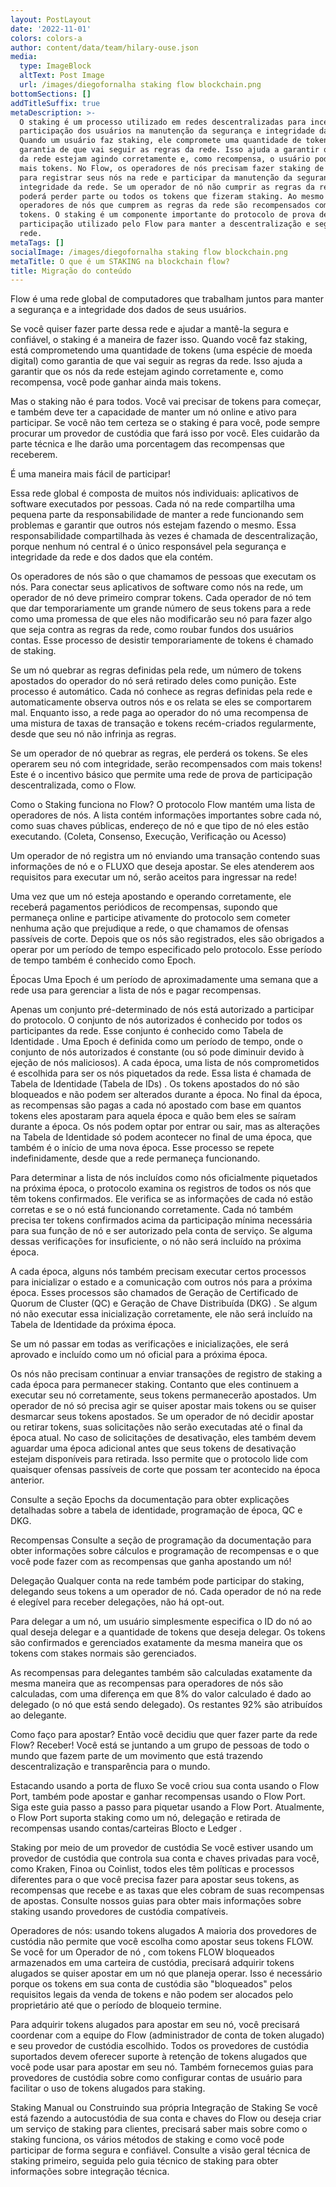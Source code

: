 ```yaml
---
layout: PostLayout
date: '2022-11-01'
colors: colors-a
author: content/data/team/hilary-ouse.json
media:
  type: ImageBlock
  altText: Post Image
  url: /images/diegofornalha staking flow blockchain.png
bottomSections: []
addTitleSuffix: true
metaDescription: >-
  O staking é um processo utilizado em redes descentralizadas para incentivar a
  participação dos usuários na manutenção da segurança e integridade da rede.
  Quando um usuário faz staking, ele compromete uma quantidade de tokens como
  garantia de que vai seguir as regras da rede. Isso ajuda a garantir que os nós
  da rede estejam agindo corretamente e, como recompensa, o usuário pode ganhar
  mais tokens. No Flow, os operadores de nós precisam fazer staking de tokens
  para registrar seus nós na rede e participar da manutenção da segurança e
  integridade da rede. Se um operador de nó não cumprir as regras da rede, ele
  poderá perder parte ou todos os tokens que fizeram staking. Ao mesmo tempo, os
  operadores de nós que cumprem as regras da rede são recompensados ​​com
  tokens. O staking é um componente importante do protocolo de prova de
  participação utilizado pelo Flow para manter a descentralização e segurança da
  rede.
metaTags: []
socialImage: /images/diegofornalha staking flow blockchain.png
metaTitle: O que é um STAKING na blockchain flow?
title: Migração do conteúdo
---
```

Flow é uma rede global de computadores que trabalham juntos para manter a segurança e a integridade dos dados de seus usuários.

Se você quiser fazer parte dessa rede e ajudar a mantê-la segura e confiável, o staking é a maneira de fazer isso. Quando você faz staking, está comprometendo uma quantidade de tokens (uma espécie de moeda digital) como garantia de que vai seguir as regras da rede. Isso ajuda a garantir que os nós da rede estejam agindo corretamente e, como recompensa, você pode ganhar ainda mais tokens.

Mas o staking não é para todos. Você vai precisar de tokens para começar, e também deve ter a capacidade de manter um nó online e ativo para participar. Se você não tem certeza se o staking é para você, pode sempre procurar um provedor de custódia que fará isso por você. Eles cuidarão da parte técnica e lhe darão uma porcentagem das recompensas que receberem.

É uma maneira mais fácil de participar!

Essa rede global é composta de muitos nós individuais: aplicativos de software executados por pessoas. Cada nó na rede compartilha uma pequena parte da responsabilidade de manter a rede funcionando sem problemas e garantir que outros nós estejam fazendo o mesmo. Essa responsabilidade compartilhada às vezes é chamada de descentralização, porque nenhum nó central é o único responsável pela segurança e integridade da rede e dos dados que ela contém.

Os operadores de nós são o que chamamos de pessoas que executam os nós. Para conectar seus aplicativos de software como nós na rede, um operador de nó deve primeiro comprar tokens. Cada operador de nó tem que dar temporariamente um grande número de seus tokens para a rede como uma promessa de que eles não modificarão seu nó para fazer algo que seja contra as regras da rede, como roubar fundos dos usuários contas. Esse processo de desistir temporariamente de tokens é chamado de staking.

Se um nó quebrar as regras definidas pela rede, um número de tokens apostados do operador do nó será retirado deles como punição. Este processo é automático. Cada nó conhece as regras definidas pela rede e automaticamente observa outros nós e os relata se eles se comportarem mal. Enquanto isso, a rede paga ao operador do nó uma recompensa de uma mistura de taxas de transação e tokens recém-criados regularmente, desde que seu nó não infrinja as regras.

Se um operador de nó quebrar as regras, ele perderá os tokens. Se eles operarem seu nó com integridade, serão recompensados ​​com mais tokens! Este é o incentivo básico que permite uma rede de prova de participação descentralizada, como o Flow.

Como o Staking funciona no Flow?
O protocolo Flow mantém uma lista de operadores de nós. A lista contém informações importantes sobre cada nó, como suas chaves públicas, endereço de nó e que tipo de nó eles estão executando. (Coleta, Consenso, Execução, Verificação ou Acesso)

Um operador de nó registra um nó enviando uma transação contendo suas informações de nó e o FLUXO que deseja apostar. Se eles atenderem aos requisitos para executar um nó, serão aceitos para ingressar na rede!

Uma vez que um nó esteja apostando e operando corretamente, ele receberá pagamentos periódicos de recompensas, supondo que permaneça online e participe ativamente do protocolo sem cometer nenhuma ação que prejudique a rede, o que chamamos de ofensas passíveis de corte. Depois que os nós são registrados, eles são obrigados a operar por um período de tempo especificado pelo protocolo. Esse período de tempo também é conhecido como Epoch.

Épocas
Uma Epoch é um período de aproximadamente uma semana que a rede usa para gerenciar a lista de nós e pagar recompensas.

Apenas um conjunto pré-determinado de nós está autorizado a participar do protocolo. O conjunto de nós autorizados é conhecido por todos os participantes da rede. Esse conjunto é conhecido como Tabela de Identidade .
Uma Epoch é definida como um período de tempo, onde o conjunto de nós autorizados é constante (ou só pode diminuir devido à ejeção de nós maliciosos).
A cada época, uma lista de nós comprometidos é escolhida para ser os nós piquetados da rede. Essa lista é chamada de Tabela de Identidade (Tabela de IDs) . Os tokens apostados do nó são bloqueados e não podem ser alterados durante a época. No final da época, as recompensas são pagas a cada nó apostado com base em quantos tokens eles apostaram para aquela época e quão bem eles se saíram durante a época. Os nós podem optar por entrar ou sair, mas as alterações na Tabela de Identidade só podem acontecer no final de uma época, que também é o início de uma nova época. Esse processo se repete indefinidamente, desde que a rede permaneça funcionando.

Para determinar a lista de nós incluídos como nós oficialmente piquetados na próxima época, o protocolo examina os registros de todos os nós que têm tokens confirmados. Ele verifica se as informações de cada nó estão corretas e se o nó está funcionando corretamente. Cada nó também precisa ter tokens confirmados acima da participação mínima necessária para sua função de nó e ser autorizado pela conta de serviço. Se alguma dessas verificações for insuficiente, o nó não será incluído na próxima época.

A cada época, alguns nós também precisam executar certos processos para inicializar o estado e a comunicação com outros nós para a próxima época. Esses processos são chamados de Geração de Certificado de Quorum de Cluster (QC) e Geração de Chave Distribuída (DKG) . Se algum nó não executar essa inicialização corretamente, ele não será incluído na Tabela de Identidade da próxima época.

Se um nó passar em todas as verificações e inicializações, ele será aprovado e incluído como um nó oficial para a próxima época.

Os nós não precisam continuar a enviar transações de registro de staking a cada época para permanecer staking. Contanto que eles continuem a executar seu nó corretamente, seus tokens permanecerão apostados. Um operador de nó só precisa agir se quiser apostar mais tokens ou se quiser desmarcar seus tokens apostados. Se um operador de nó decidir apostar ou retirar tokens, suas solicitações não serão executadas até o final da época atual. No caso de solicitações de desativação, eles também devem aguardar uma época adicional antes que seus tokens de desativação estejam disponíveis para retirada. Isso permite que o protocolo lide com quaisquer ofensas passíveis de corte que possam ter acontecido na época anterior.

Consulte a seção Epochs da documentação para obter explicações detalhadas sobre a tabela de identidade, programação de época, QC e DKG.

Recompensas
Consulte a seção de programação da documentação para obter informações sobre cálculos e programação de recompensas e o que você pode fazer com as recompensas que ganha apostando um nó!

Delegação
Qualquer conta na rede também pode participar do staking, delegando seus tokens a um operador de nó. Cada operador de nó na rede é elegível para receber delegações, não há opt-out.

Para delegar a um nó, um usuário simplesmente especifica o ID do nó ao qual deseja delegar e a quantidade de tokens que deseja delegar. Os tokens são confirmados e gerenciados exatamente da mesma maneira que os tokens com stakes normais são gerenciados.

As recompensas para delegantes também são calculadas exatamente da mesma maneira que as recompensas para operadores de nós são calculadas, com uma diferença em que 8% do valor calculado é dado ao delegado (o nó que está sendo delegado). Os restantes 92% são atribuídos ao delegante.

Como faço para apostar?
Então você decidiu que quer fazer parte da rede Flow? Receber! Você está se juntando a um grupo de pessoas de todo o mundo que fazem parte de um movimento que está trazendo descentralização e transparência para o mundo.

Estacando usando a porta de fluxo
Se você criou sua conta usando o Flow Port, também pode apostar e ganhar recompensas usando o Flow Port. Siga este guia passo a passo para piquetar usando a Flow Port. Atualmente, o Flow Port suporta staking como um nó, delegação e retirada de recompensas usando contas/carteiras Blocto e Ledger .

Staking por meio de um provedor de custódia
Se você estiver usando um provedor de custódia que controla sua conta e chaves privadas para você, como Kraken, Finoa ou Coinlist, todos eles têm políticas e processos diferentes para o que você precisa fazer para apostar seus tokens, as recompensas que recebe e as taxas que eles cobram de suas recompensas de apostas. Consulte nossos guias para obter mais informações sobre staking usando provedores de custódia compatíveis.

Operadores de nós: usando tokens alugados
A maioria dos provedores de custódia não permite que você escolha como apostar seus tokens FLOW. Se você for um Operador de nó , com tokens FLOW bloqueados armazenados em uma carteira de custódia, precisará adquirir tokens alugados se quiser apostar em um nó que planeja operar. Isso é necessário porque os tokens em sua conta de custódia são "bloqueados" pelos requisitos legais da venda de tokens e não podem ser alocados pelo proprietário até que o período de bloqueio termine.

Para adquirir tokens alugados para apostar em seu nó, você precisará coordenar com a equipe do Flow (administrador de conta de token alugado) e seu provedor de custódia escolhido. Todos os provedores de custódia suportados devem oferecer suporte à retenção de tokens alugados que você pode usar para apostar em seu nó. Também fornecemos guias para provedores de custódia sobre como configurar contas de usuário para facilitar o uso de tokens alugados para staking.

Staking Manual ou Construindo sua própria Integração de Staking
Se você está fazendo a autocustódia de sua conta e chaves do Flow ou deseja criar um serviço de staking para clientes, precisará saber mais sobre como o staking funciona, os vários métodos de staking e como você pode participar de forma segura e confiável. Consulte a visão geral técnica de staking primeiro, seguida pelo guia técnico de staking para obter informações sobre integração técnica.
